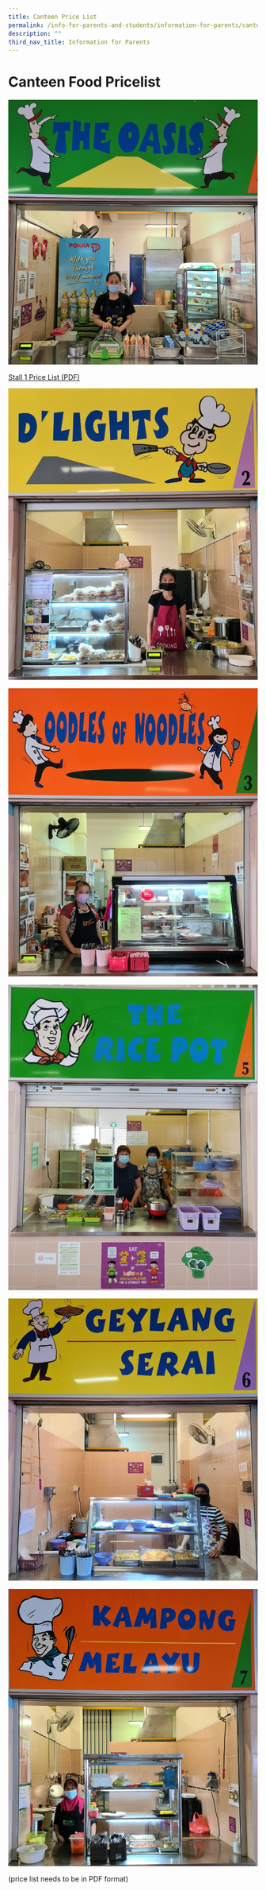```yaml
---
title: Canteen Price List
permalink: /info-for-parents-and-students/information-for-parents/canteen-food-pricelist/
description: ""
third_nav_title: Information for Parents
---
```

# **Canteen Food Pricelist**

![](/images/Stall%201.jpg)

[Stall 1 Price List (PDF)](/files/Canteen%20stall%20prices/canteen%20menu%20price%20list%2012%20april%202023%20stall%201.pdf)

![](/images/Stall%202.jpg)

![](/images/Stall%203.jpg)

![](/images/Stall%205.jpeg)

![](/images/Stall%206.jpg)

![](/images/Stall%207.jpg)

(price list needs to be in PDF format)